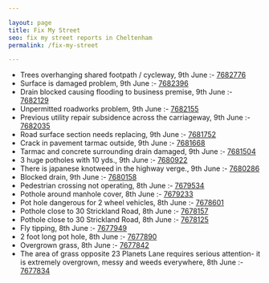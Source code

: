 ```yaml
---

layout: page
title: Fix My Street
seo: fix my street reports in Cheltenham
permalink: /fix-my-street

---
```


<!-- fix_marker starts -->

- Trees overhanging shared footpath / cycleway, 9th June :- [7682776](https://www.fixmystreet.com/report/7682776)
- Surface is damaged problem, 9th June :- [7682396](https://www.fixmystreet.com/report/7682396)
- Drain blocked causing flooding to business premise, 9th June :- [7682129](https://www.fixmystreet.com/report/7682129)
- Unpermitted roadworks problem, 9th June :- [7682155](https://www.fixmystreet.com/report/7682155)
- Previous utility repair subsidence across the carriageway, 9th June :- [7682035](https://www.fixmystreet.com/report/7682035)
- Road surface section needs replacing, 9th June :- [7681752](https://www.fixmystreet.com/report/7681752)
- Crack in pavement tarmac outside, 9th June :- [7681668](https://www.fixmystreet.com/report/7681668)
- Tarmac and concrete surrounding drain damaged, 9th June :- [7681504](https://www.fixmystreet.com/report/7681504)
- 3 huge potholes with 10 yds., 9th June :- [7680922](https://www.fixmystreet.com/report/7680922)
- There is japanese knotweed in the highway verge., 9th June :- [7680286](https://www.fixmystreet.com/report/7680286)
- Blocked drain, 9th June :- [7680158](https://www.fixmystreet.com/report/7680158)
- Pedestrian crossing not operating, 8th June :- [7679534](https://www.fixmystreet.com/report/7679534)
- Pothole around manhole cover, 8th June :- [7679233](https://www.fixmystreet.com/report/7679233)
- Pot hole dangerous for 2 wheel vehicles, 8th June :- [7678601](https://www.fixmystreet.com/report/7678601)
- Pothole close to 30 Strickland Road, 8th June :- [7678157](https://www.fixmystreet.com/report/7678157)
- Pothole close to 30 Strickland Road, 8th June :- [7678125](https://www.fixmystreet.com/report/7678125)
- Fly tipping, 8th June :- [7677949](https://www.fixmystreet.com/report/7677949)
- 2 foot long pot hole, 8th June :- [7677890](https://www.fixmystreet.com/report/7677890)
- Overgrown grass, 8th June :- [7677842](https://www.fixmystreet.com/report/7677842)
- The area of grass opposite 23 Planets Lane requires serious attention- it is extremely overgrown, messy and weeds everywhere, 8th June :- [7677834](https://www.fixmystreet.com/report/7677834)

<!-- fix_marker ends -->